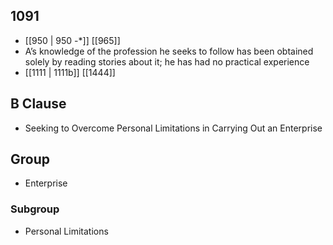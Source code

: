 ## 1091
- [[950 | 950 -*]] [[965]] 
- A’s knowledge of the profession he seeks to follow has been obtained solely by reading stories about it; he has had no practical experience
- [[1111 | 1111b]] [[1444]] 

## B Clause
- Seeking to Overcome Personal Limitations in Carrying Out an Enterprise

## Group
- Enterprise

### Subgroup
- Personal Limitations

